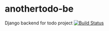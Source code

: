 # anothertodo-be
Django backend for todo project
[![Build Status](https://travis-ci.org/Omwakwe/anothertodo-be.svg?branch=main)](https://travis-ci.org/Omwakwe/anothertodo-be)
